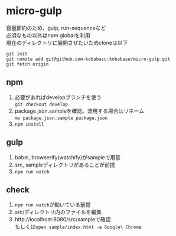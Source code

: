 # micro-gulp
容量節約のため、gulp, run-sequenceなど  
必須なもの以外はnpm globalを利用  
現在のディレクトリに展開させたいためcloneは以下

```
git init
git remote add git@github.com-kobabasu:kobabasu/micro-gulp.git
git fetch origin
```

## npm
1. 必要があればdevelopブランチを使う  
   `git checkout develop`
1. package.json.sampleを確認。流用する場合はリネーム  
   `mv package.json.sample package.json`
1. `npm install`

## gulp
1. babel, browserify(watchify)がsampleで用意
1. src, sampleディレクトリがあることが前提
1. `npm run watch`

## check
1. `npm run watch`が動いている前提
1. src/ディレクトリ内のファイルを編集
1. http://localhost:8080/src/sampleで確認  
   もしくは`open sample/index.html -a Google\ Chrome`
